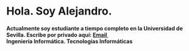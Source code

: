 
<h1>Hola. Soy Alejandro.</h1>
<h4>  Actualmente soy estudiante a tiempo completo en la Universidad de Sevilla.
Escribe por privado aquí: <a href="mailto:git.alexfer202@gmail.com">Email <img src="https://camo.githubusercontent.com/5bf17041186bbc591a286709593ee76baf2e4711/68747470733a2f2f6564656e742e6769746875622e696f2f537570657254696e7949636f6e732f696d616765732f7376672f676d61696c2e737667" width="10"></a>
<br>Ingeniería Informática. Tecnologías Informáticas</h4>
